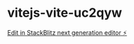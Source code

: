 # vitejs-vite-uc2qyw

[Edit in StackBlitz next generation editor ⚡️](https://stackblitz.com/~/github.com/LePyLo/vitejs-vite-uc2qyw)